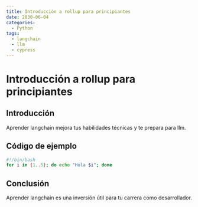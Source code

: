 ```yaml
---
title: Introducción a rollup para principiantes
date: 2030-06-04
categories:
  - Python
tags:
  - langchain
  - llm
  - cypress
---
```


# Introducción a rollup para principiantes

## Introducción

Aprender langchain mejora tus habilidades técnicas y te prepara para llm.

## Código de ejemplo

```bash
#!/bin/bash
for i in {1..5}; do echo "Hola $i"; done
```

## Conclusión

Aprender langchain es una inversión útil para tu carrera como desarrollador.